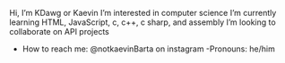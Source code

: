 Hi, I’m KDawg or Kaevin
I’m interested in computer science
I’m currently learning HTML, JavaScript, c, c++, c sharp, and assembly
I’m looking to collaborate on API projects
- How to reach me: @notkaevinBarta on instagram
-Pronouns: he/him



